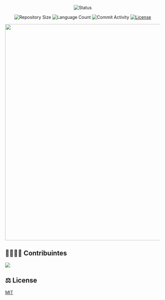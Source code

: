 <p align="center">
  <img
    src="https://img.shields.io/badge/Status-Em%20desenvolvimento-green?style=flat-square"
    alt="Status"
  />
</p>

<p align="center">
  <img
    src="https://img.shields.io/github/repo-size/P-E-N-T-E-S/Mario_Is_Missing?style=flat"
    alt="Repository Size"
  />
  <img
    src="https://img.shields.io/github/languages/count/P-E-N-T-E-S/Mario_Is_Missing?style=flat&logo=python"
    alt="Language Count"
  />
  <img
    src="https://img.shields.io/github/commit-activity/t/P-E-N-T-E-S/Mario_Is_Missing?style=flat&logo=github"
    alt="Commit Activity"
  />
  <a href="LICENSE.md"
    ><img
      src="https://img.shields.io/github/license/P-E-N-T-E-S/Mario_Is_Missing"
      alt="License"
  /></a>
</p>

<p align="center">
  <img
    width="700"
    display="inline-block"
    src="https://i.imgur.com/VzvW2t1.png"
  />
</p>

## 👨‍👩‍👧‍👦 Contribuintes
  
<a href="https://github.com/P-E-N-T-E-S/Archives.Sol/graphs/contributors">
  <img src="https://contrib.rocks/image?repo=P-E-N-T-E-S/Mario_Is_Missing" />
</a>

## ⚖️ License

[MIT](https://github.com/P-E-N-T-E-S/Archives.Sol/blob/master/LICENSE)
